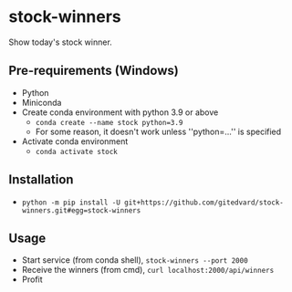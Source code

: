 # stock-winners

Show today's stock winner. 

## Pre-requirements (Windows)
- Python
- Miniconda
- Create conda environment with python 3.9 or above
  - ```conda create --name stock python=3.9```
  - For some reason, it doesn't work unless ''python=...'' is specified
- Activate conda environment
  - ```conda activate stock```

## Installation
- ```python -m pip install -U git+https://github.com/gitedvard/stock-winners.git#egg=stock-winners```

## Usage
- Start service (from conda shell), ```stock-winners --port 2000```
- Receive the winners (from cmd), ```curl localhost:2000/api/winners```
- Profit
